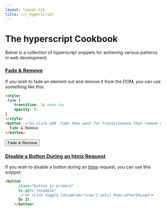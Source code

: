 ```yaml
---
layout: layout.njk
title: ///_hyperscript
---
```


# The hyperscript Cookbook

Below is a collection of hyperscript snippets for achieving various patterns in web development.

### <a name="fade-and-remove"></a>[Fade & Remove](#fade-and-remove)

If you wish to fade an element out and remove it from the DOM, you can use something like this:

```html
<style>
.fade {
    transition: 1s ease-in;
    opacity: 0;
}
</style>
<button _="on click add .fade then wait for transitionend then remove me">
  Fade & Remove
</button>
```
<style>
.fade {
    transition: 1s ease-in;
    opacity: 0;
}
</style>
<button class="btn primary" _="on click add .fade then wait for transitionend then remove me">
  Fade & Remove
</button>


### <a name="disable-btn-during-request"></a>[Disable a Button During an htmx Request](#disable-btn-during-request)

If you wish to disable a button during an [htmx](https://htmx.org) request, you can use this snippet:

```html
<button
      class="button is-primary"
      hx-get="/example"
      _="on click toggle [disabled='true'] until htmx:afterOnLoad">
      Do It
    </button>
```
